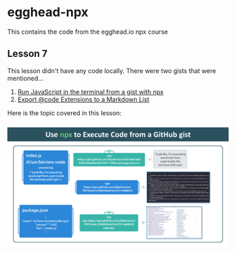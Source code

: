 # egghead-npx

This contains the code from the egghead.io npx course

## Lesson 7

This lesson didn't have any code locally. There were two gists that were
mentioned...

1. [Run JavaScript in the terminal from a gist with npx](https://gist.github.com/elijahmanor/6330e61bbcfcbf9366d96e4af154f114) 
2. [Export @code Extensions to a Markdown List](https://gist.github.com/elijahmanor/7f9762a4c2296839ad33e33513e88043)

Here is the topic covered in this lesson:

![image of flowchart covering the lesson](../../flow-chart-downloads-execute-npm-package-binaries-with-the-npx-package-runner/07-use-npx-to-execute-code-from-a-github-gist.png)

